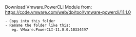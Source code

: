 Download Vmware.PowerCLI Module from: https://code.vmware.com/web/dp/tool/vmware-powercli/11.1.0

    - Copy into this folder
    - Rename the folder like this:
       eg. VMware.PowerCLI-11.0.0.10334497
